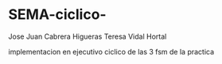 # SEMA-ciclico- 
Jose Juan Cabrera Higueras
Teresa Vidal Hortal 

implementacion en ejecutivo ciclico de las 3 fsm de la practica 
